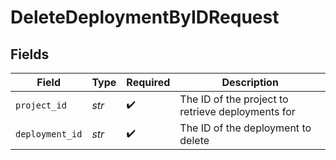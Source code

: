 # DeleteDeploymentByIDRequest


## Fields

| Field                                             | Type                                              | Required                                          | Description                                       |
| ------------------------------------------------- | ------------------------------------------------- | ------------------------------------------------- | ------------------------------------------------- |
| `project_id`                                      | *str*                                             | :heavy_check_mark:                                | The ID of the project to retrieve deployments for |
| `deployment_id`                                   | *str*                                             | :heavy_check_mark:                                | The ID of the deployment to delete                |